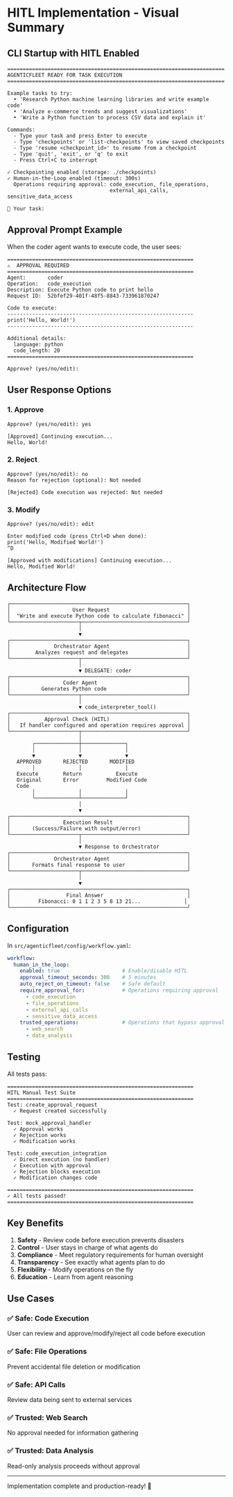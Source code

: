 # HITL Implementation - Visual Summary

## CLI Startup with HITL Enabled

```
======================================================================
AGENTICFLEET READY FOR TASK EXECUTION
======================================================================

Example tasks to try:
  • 'Research Python machine learning libraries and write example code'
  • 'Analyze e-commerce trends and suggest visualizations'
  • 'Write a Python function to process CSV data and explain it'

Commands:
  - Type your task and press Enter to execute
  - Type 'checkpoints' or 'list-checkpoints' to view saved checkpoints
  - Type 'resume <checkpoint_id>' to resume from a checkpoint
  - Type 'quit', 'exit', or 'q' to exit
  - Press Ctrl+C to interrupt

✓ Checkpointing enabled (storage: ./checkpoints)
✓ Human-in-the-Loop enabled (timeout: 300s)
  Operations requiring approval: code_execution, file_operations, 
                                 external_api_calls, sensitive_data_access

🎯 Your task:
```

## Approval Prompt Example

When the coder agent wants to execute code, the user sees:

```
============================================================
⚠️  APPROVAL REQUIRED
============================================================
Agent:       coder
Operation:   code_execution
Description: Execute Python code to print hello
Request ID:  52bfef29-401f-48f5-8843-733961870247

Code to execute:
------------------------------------------------------------
print('Hello, World!')
------------------------------------------------------------

Additional details:
  language: python
  code_length: 20
============================================================

Approve? (yes/no/edit):
```

## User Response Options

### 1. Approve
```
Approve? (yes/no/edit): yes

[Approved] Continuing execution...
Hello, World!
```

### 2. Reject
```
Approve? (yes/no/edit): no
Reason for rejection (optional): Not needed

[Rejected] Code execution was rejected: Not needed
```

### 3. Modify
```
Approve? (yes/no/edit): edit

Enter modified code (press Ctrl+D when done):
print('Hello, Modified World!')
^D

[Approved with modifications] Continuing execution...
Hello, Modified World!
```

## Architecture Flow

```
┌─────────────────────────────────────────────────────────┐
│                    User Request                         │
│  "Write and execute Python code to calculate fibonacci" │
└──────────────────────┬──────────────────────────────────┘
                       │
                       ▼
┌─────────────────────────────────────────────────────────┐
│              Orchestrator Agent                         │
│        Analyzes request and delegates                   │
└──────────────────────┬──────────────────────────────────┘
                       │
                       ▼ DELEGATE: coder
┌─────────────────────────────────────────────────────────┐
│                 Coder Agent                             │
│          Generates Python code                          │
└──────────────────────┬──────────────────────────────────┘
                       │
                       ▼ code_interpreter_tool()
┌─────────────────────────────────────────────────────────┐
│           Approval Check (HITL)                         │
│   If handler configured and operation requires approval │
└──────────────────────┬──────────────────────────────────┘
                       │
        ┌──────────────┼──────────────┐
        │              │              │
        ▼              ▼              ▼
   APPROVED       REJECTED       MODIFIED
        │              │              │
   Execute        Return           Execute
   Original       Error         Modified Code
   Code                              
        │              │              │
        └──────────────┴──────────────┘
                       │
                       ▼
┌─────────────────────────────────────────────────────────┐
│                 Execution Result                        │
│       (Success/Failure with output/error)               │
└──────────────────────┬──────────────────────────────────┘
                       │
                       ▼ Response to Orchestrator
┌─────────────────────────────────────────────────────────┐
│              Orchestrator Agent                         │
│       Formats final response to user                    │
└──────────────────────┬──────────────────────────────────┘
                       │
                       ▼
┌─────────────────────────────────────────────────────────┐
│                  Final Answer                           │
│         Fibonacci: 0 1 1 2 3 5 8 13 21...              │
└─────────────────────────────────────────────────────────┘
```

## Configuration

In `src/agenticfleet/config/workflow.yaml`:

```yaml
workflow:
  human_in_the_loop:
    enabled: true                    # Enable/disable HITL
    approval_timeout_seconds: 300    # 5 minutes
    auto_reject_on_timeout: false    # Safe default
    require_approval_for:            # Operations requiring approval
      - code_execution
      - file_operations
      - external_api_calls
      - sensitive_data_access
    trusted_operations:              # Operations that bypass approval
      - web_search
      - data_analysis
```

## Testing

All tests pass:

```
============================================================
HITL Manual Test Suite
============================================================
Test: create_approval_request
  ✓ Request created successfully

Test: mock_approval_handler
  ✓ Approval works
  ✓ Rejection works
  ✓ Modification works

Test: code_execution_integration
  ✓ Direct execution (no handler)
  ✓ Execution with approval
  ✓ Rejection blocks execution
  ✓ Modification changes code

============================================================
✓ All tests passed!
============================================================
```

## Key Benefits

1. **Safety** - Review code before execution prevents disasters
2. **Control** - User stays in charge of what agents do
3. **Compliance** - Meet regulatory requirements for human oversight
4. **Transparency** - See exactly what agents plan to do
5. **Flexibility** - Modify operations on the fly
6. **Education** - Learn from agent reasoning

## Use Cases

### ✅ Safe: Code Execution
User can review and approve/modify/reject all code before execution

### ✅ Safe: File Operations
Prevent accidental file deletion or modification

### ✅ Safe: API Calls
Review data being sent to external services

### ✅ Trusted: Web Search
No approval needed for information gathering

### ✅ Trusted: Data Analysis
Read-only analysis proceeds without approval

---

Implementation complete and production-ready! 🎉
